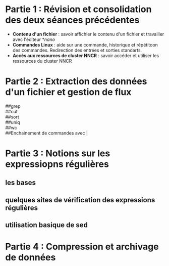 # Partie 1 : Révision et consolidation des deux séances précédentes 
- **Contenu d'un fichier** : savoir affichier le contenu d'un fichier et travailler avec l'éditeur **nano*
- **Commandes Linux** : aide sur une commande, historique et répétitoon des commandes. Redirection des entrées et sorties standarts.
- **Accès aux ressources de cluster NNCR** : savoir accéder et utiliser les ressources du cluster NNCR
# Partie 2  : Extraction des données d'un fichier et gestion de flux
##grep  
##cut  
##sort  
##uniq  
##wc  
##Enchainement de commandes avec |
# Partie 3 : Notions sur les expressiopns régulières
## les bases
## quelques sites de vérification des expressions régulières
## utilisation basique de sed
# Partie 4 : Compression et archivage de données
